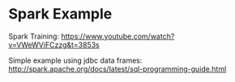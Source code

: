 # Spark Example

Spark Training: https://www.youtube.com/watch?v=VWeWViFCzzg&t=3853s

Simple example using jdbc data frames: http://spark.apache.org/docs/latest/sql-programming-guide.html 
